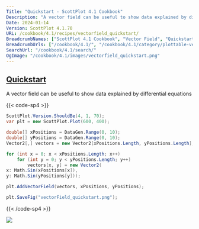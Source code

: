 ```yaml
---
Title: "Quickstart - ScottPlot 4.1 Cookbook"
Description: "A vector field can be useful to show data explained by differential equations"
Date: 2024-01-14
Version: ScottPlot 4.1.70
URL: /cookbook/4.1/recipes/vectorfield_quickstart/
BreadcrumbNames: ["ScottPlot 4.1 Cookbook", "Vector Field", "Quickstart"]
BreadcrumbUrls: ["/cookbook/4.1/", "/cookbook/4.1/category/plottable-vector-field", "/cookbook/4.1/recipes/vectorfield_quickstart/"]
SearchUrl: "/cookbook/4.1/search/"
OgImage: "/cookbook/4.1/images/vectorfield_quickstart.png"
---
```


<h2><a id='quickstart' href='/cookbook/4.1/recipes/vectorfield_quickstart/'>Quickstart</a></h2>

A vector field can be useful to show data explained by differential equations

{{< code-sp4 >}}

```cs
ScottPlot.Version.ShouldBe(4, 1, 70);
var plt = new ScottPlot.Plot(600, 400);

double[] xPositions = DataGen.Range(0, 10);
double[] yPositions = DataGen.Range(0, 10);
Vector2[,] vectors = new Vector2[xPositions.Length, yPositions.Length];

for (int x = 0; x < xPositions.Length; x++)
    for (int y = 0; y < yPositions.Length; y++)
        vectors[x, y] = new Vector2(
x: Math.Sin(xPositions[x]),
y: Math.Sin(yPositions[y]));

plt.AddVectorField(vectors, xPositions, yPositions);

plt.SaveFig("vectorField_quickstart.png");
```

{{< /code-sp4 >}}

<img src='../../images/vectorfield_quickstart.png' class='d-block mx-auto my-5' />


